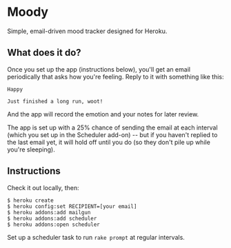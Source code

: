 # Moody

Simple, email-driven mood tracker designed for Heroku.

## What does it do?

Once you set up the app (instructions below), you'll get an email periodically that asks how you're feeling. Reply to it with something like this:

    Happy

    Just finished a long run, woot!

And the app will record the emotion and your notes for later review.

The app is set up with a 25% chance of sending the email at each interval (which you set up in the Scheduler add-on) -- but if you haven't replied to the last email yet, it will hold off until you do (so they don't pile up while you're sleeping).

## Instructions

Check it out locally, then:

    $ heroku create
    $ heroku config:set RECIPIENT=[your email]
    $ heroku addons:add mailgun
    $ heroku addons:add scheduler
    $ heroku addons:open scheduler

Set up a scheduler task to run `rake prompt` at regular intervals.
